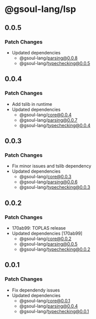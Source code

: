 # @gsoul-lang/lsp

## 0.0.5

### Patch Changes

- Updated dependencies
  - @gsoul-lang/parsing@0.0.8
  - @gsoul-lang/typechecking@0.0.5

## 0.0.4

### Patch Changes

- Add tslib in runtime
- Updated dependencies
  - @gsoul-lang/core@0.0.4
  - @gsoul-lang/parsing@0.0.7
  - @gsoul-lang/typechecking@0.0.4

## 0.0.3

### Patch Changes

- Fix minor issues and tslib dependency
- Updated dependencies
  - @gsoul-lang/core@0.0.3
  - @gsoul-lang/parsing@0.0.6
  - @gsoul-lang/typechecking@0.0.3

## 0.0.2

### Patch Changes

- 170ab99: TOPLAS release
- Updated dependencies [170ab99]
  - @gsoul-lang/core@0.0.2
  - @gsoul-lang/parsing@0.0.5
  - @gsoul-lang/typechecking@0.0.2

## 0.0.1

### Patch Changes

- Fix dependendy issues
- Updated dependencies
  - @gsoul-lang/core@0.0.1
  - @gsoul-lang/parsing@0.0.4
  - @gsoul-lang/typechecking@0.0.1
